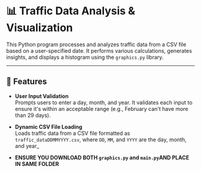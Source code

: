 # 📊 Traffic Data Analysis & Visualization

This Python program processes and analyzes traffic data from a CSV file based on a user-specified date. It performs various calculations, generates insights, and displays a histogram using the `graphics.py` library.

---

## 🔧 Features

- **User Input Validation**  
  Prompts users to enter a day, month, and year. It validates each input to ensure it's within an acceptable range (e.g., February can't have more than 29 days).

- **Dynamic CSV File Loading**  
  Loads traffic data from a CSV file formatted as `traffic_dataDDMMYYYY.csv`, where `DD`, `MM`, and `YYYY` are the day, month, and year_
  
- **ENSURE YOU DOWNLOAD BOTH `graphics.py` and `main.py`AND PLACE IN SAME FOLDER**
